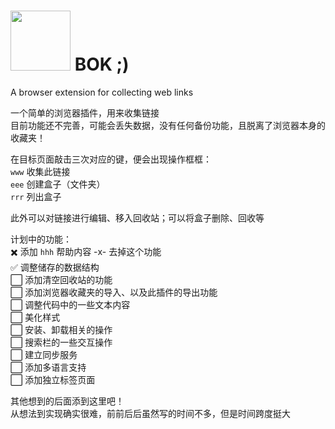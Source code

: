 # <image src="./imgs/icons/128.png" width="96"> BOK ;)
A browser extension for collecting web links

一个简单的浏览器插件，用来收集链接  
目前功能还不完善，可能会丢失数据，没有任何备份功能，且脱离了浏览器本身的收藏夹！  

在目标页面敲击三次对应的键，便会出现操作框框：  
`www` 收集此链接  
`eee` 创建盒子（文件夹）  
`rrr` 列出盒子  

此外可以对链接进行编辑、移入回收站；可以将盒子删除、回收等  

计划中的功能：  
✖️ 添加 `hhh` 帮助内容 -x- 去掉这个功能  
✅ 调整储存的数据结构  
⬜️ 添加清空回收站的功能  
⬜️ 添加浏览器收藏夹的导入、以及此插件的导出功能  
⬜️ 调整代码中的一些文本内容  
⬜️ 美化样式  
⬜️ 安装、卸载相关的操作  
⬜️ 搜索栏的一些交互操作  
⬜️ 建立同步服务  
⬜️ 添加多语言支持  
⬜️ 添加独立标签页面  

其他想到的后面添到这里吧！  
从想法到实现确实很难，前前后后虽然写的时间不多，但是时间跨度挺大  